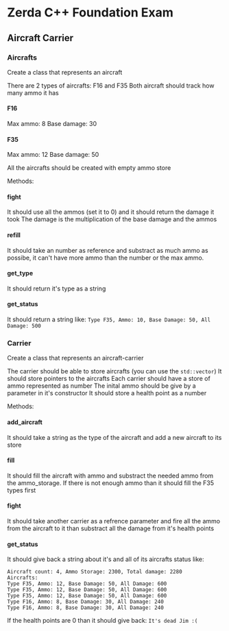 # Zerda C++ Foundation Exam

## Aircraft Carrier
### Aircrafts
Create a class that represents an aircraft

There are 2 types of aircrafts: F16 and F35
Both aircraft should track how many ammo it has

#### F16
Max ammo: 8
Base damage: 30

#### F35
Max ammo: 12
Base damage: 50

All the aircrafts should be created with empty ammo store

Methods:

#### fight
It should use all the ammos (set it to 0) and it should return the damage it took
The damage is the multiplication of the base damage and the ammos

#### refill
It should take an number as reference and substract as much ammo as possibe,
it can't have more ammo than the number or the max ammo.

#### get_type
It should return it's type as a string

#### get_status
It should return a string like: `Type F35, Ammo: 10, Base Damage: 50, All Damage: 500`

### Carrier
Create a class that represents an aircraft-carrier

The carrier should be able to store aircrafts
(you can use the `std::vector`) It should store pointers to the aircrafts
Each carrier should have a store of ammo represented as number
The inital ammo should be give by a parameter in it's constructor
It should store a health point as a number

Methods:


#### add_aircraft
It should take a string as the type of the aircraft and add a new aircraft to
its store

#### fill
It should fill the aircraft with ammo and substract the needed ammo from the
ammo_storage. If there is not enough ammo than it should fill the F35 types first

#### fight
It should take another carrier as a refrence parameter and fire all the ammo
from the aircraft to it than substract all the damage from it's health points

#### get_status
It should give back a string about it's and all of its aircrafts status like:
```
Aircraft count: 4, Ammo Storage: 2300, Total damage: 2280
Aircrafts:
Type F35, Ammo: 12, Base Damage: 50, All Damage: 600
Type F35, Ammo: 12, Base Damage: 50, All Damage: 600
Type F35, Ammo: 12, Base Damage: 50, All Damage: 600
Type F16, Ammo: 8, Base Damage: 30, All Damage: 240
Type F16, Ammo: 8, Base Damage: 30, All Damage: 240
```
If the health points are 0 than it should give back: `It's dead Jim :(`
